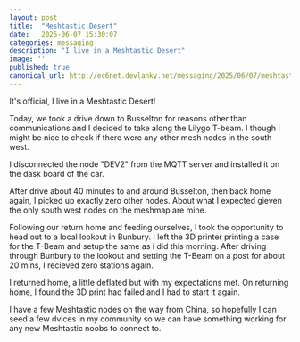 ```yaml
---
layout: post
title:  "Meshtastic Desert"
date:   2025-06-07 15:30:07
categories: messaging
description: "I live in a Meshtastic Desert"
image: ''
published: true
canonical_url: http://ec6net.devlanky.net/messaging/2025/06/07/meshtastic-desert.html
---
```


It's official, I live in a Meshtastic Desert!

Today, we took a drive down to Busselton for reasons other than communications and I decided to take along the Lilygo T-beam. I though I might be nice to check if there were any other mesh nodes in the south west.

I disconnected the node "DEV2" from the MQTT server and installed it on the dask board of the car.

After drive about 40 minutes to and around Busselton, then back home again, I picked up exactly zero other nodes. About what I expected gieven the only south west nodes on the meshmap are mine.

Following our return home and feeding ourselves, I took the opportunity to head out to a local lookout in Bunbury. I left the 3D printer printing a case for the T-Beam and setup the same as i did this morning. After driving through Bunbury to the lookout and setting the T-Beam on a post for about 20 mins, I recieved zero stations again.

I returned home, a little deflated but with my expectations met. On returning home, I found the 3D print had failed and I had to start it again.

I have a few Meshtastic nodes on the way from China, so hopefully I can seed a few dvices in my community so we can have something working for any new Meshtastic noobs to connect to.
